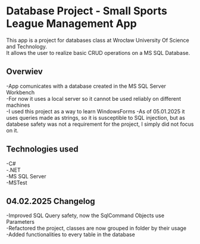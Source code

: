 # Database Project - Small Sports League Management App  

This app is a project for databases class at Wrocław University Of Science and Technology.  
It allows the user to realize basic CRUD operations on a MS SQL Database.  

## Overwiev  
  -App comunicates with a database created in the MS SQL Server Workbench  
  -For now it uses a local server so it cannot be used reliably on different machines  
  -I used this project as a way to learn WindowsForms
  -As of 05.01.2025 it uses queries made as strings, so it is susceptible to SQL injection, but as databese safety was not a requirement for the project, I simply did not focus on it.    

## Technologies used  
  -C#  
  -.NET  
  -MS SQL Server  
  -MSTest  

## 04.02.2025 Changelog
  -Improved SQL Query safety, now the SqlCommand Objects use Parameters  
  -Refactored the project, classes are now grouped in folder by their usage  
  -Added functionalities to every table in the database
 
